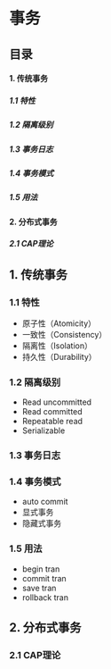 # 事务
## 目录
#### 1. 传统事务
##### 1.1 特性
##### 1.2 隔离级别
##### 1.3 事务日志
##### 1.4 事务模式
##### 1.5 用法

#### 2. 分布式事务
##### 2.1 CAP理论


## 1. 传统事务
### 1.1 特性
+ 原子性（Atomicity）
+ 一致性（Consistency）
+ 隔离性（Isolation）
+ 持久性（Durability）

### 1.2 隔离级别
+ Read uncommitted
+ Read committed
+ Repeatable read
+ Serializable

### 1.3 事务日志

### 1.4 事务模式
+ auto commit
+ 显式事务
+ 隐藏式事务
### 1.5 用法
+ begin tran
+ commit tran
+ save tran
+ rollback tran

## 2. 分布式事务

### 2.1 CAP理论
